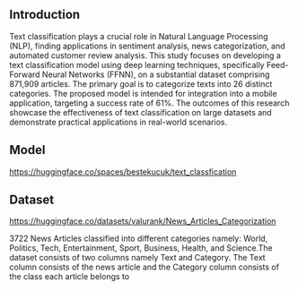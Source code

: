 ## Introduction

Text classification plays a crucial role in Natural Language Processing (NLP), finding applications in sentiment analysis, news categorization, and automated customer review analysis. This study focuses on developing a text classification model using deep learning techniques, specifically Feed-Forward Neural Networks (FFNN), on a substantial dataset comprising 871,909 articles. The primary goal is to categorize texts into 26 distinct categories. The proposed model is intended for integration into a mobile application, targeting a success rate of 61%. The outcomes of this research showcase the effectiveness of text classification on large datasets and demonstrate practical applications in real-world scenarios.


## Model

https://huggingface.co/spaces/bestekucuk/text_classfication


## Dataset

https://huggingface.co/datasets/valurank/News_Articles_Categorization

3722 News Articles classified into different categories namely: World, Politics, Tech, Entertainment, Sport, Business, Health, and Science.The dataset consists of two columns namely Text and Category. The Text column consists of the news article and the Category column consists of the class each article belongs to
